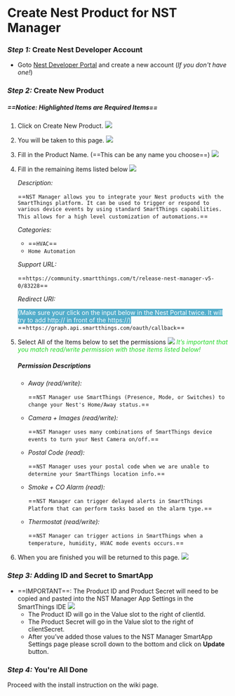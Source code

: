 # Create Nest Product for NST Manager

### _Step 1:_ Create Nest Developer Account
* Goto [Nest Developer Portal](https://developers.nest.com) and create a new account (*_If you don't have one!_*)

### _Step 2:_ Create New Product
##### ==_Notice: Highlighted Items are Required Items_==

1. Click on Create New Product. ![](https://raw.githubusercontent.com/tonesto7/nest-manager/master/Images/App/Dev_Docs/dev_account_1.png)

2. You will be taken to this page. ![](https://raw.githubusercontent.com/tonesto7/nest-manager/master/Images/App/Dev_Docs/dev_account_2.png)

3. Fill in the Product Name. (==This can be any name you choose==) ![](https://raw.githubusercontent.com/tonesto7/nest-manager/master/Images/App/Dev_Docs/dev_account_3.png)

4. Fill in the remaining items listed below ![](https://raw.githubusercontent.com/tonesto7/nest-manager/master/Images/App/Dev_Docs/dev_account_4.png) 

	_Description:_
	
	==`NST Manager allows you to integrate your Nest products with the SmartThings platform. It can be used to trigger or respond to various device events by using standard SmartThings capabilities. This allows for a high level customization of automations.`==
	
	_Categories:_
	
	* ==`HVAC`==
	* `Home Automation`

	_Support URL:_
	
	==`https://community.smartthings.com/t/release-nest-manager-v5-0/83228`==
	
	_Redirect URI:_
	
	<span style="background-color:#53adcb; color:white;">(Make sure your click on the input below in the Nest Portal twice. It will try to add http:// in front of the https://)</span>
	==`https://graph.api.smartthings.com/oauth/callback`==
	
	

5. Select All of the Items below to set the permissions ![](https://raw.githubusercontent.com/tonesto7/nest-manager/master/Images/App/Dev_Docs/dev_account_5.png) 
	_*<span style="color:#23D728;">It’s important that you match read/write permission with those items listed below!
</span>*_

	##### Permission Descriptions
	
	* _Away (read/write):_
		
		==`NST Manager use SmartThings (Presence, Mode, or Switches) to change your Nest's Home/Away status.`==
	* _Camera + Images (read/write):_
		
		==`NST Manager uses many combinations of SmartThings device events to turn your Nest Camera on/off.`==
	* _Postal Code (read):_
		
		==`NST Manager uses your postal code when we are unable to determine your SmartThings location info.`==
	* _Smoke + CO Alarm (read):_
		
		==`NST Manager can trigger delayed alerts in SmartThings Platform that can perform tasks based on the alarm type.`==
	* _Thermostat (read/write):_
		
		==`NST Manager can trigger actions in SmartThings when a temperature, humidity, HVAC mode events occurs.`==

6. When you are finished you will be returned to this page. ![](https://raw.githubusercontent.com/tonesto7/nest-manager/master/Images/App/Dev_Docs/dev_account_6.png)

### _Step 3:_ Adding ID and Secret to SmartApp

  * ==IMPORTANT==:  The Product ID and Product Secret will need to be copied and pasted into the NST Manager App Settings in the SmartThings IDE ![](https://raw.githubusercontent.com/tonesto7/nest-manager/master/Images/App/Dev_Docs/dev_account_7.png)
    * The Product ID will go in the Value slot to the right of clientId.
    * The Product Secret will go in the Value slot to the right of clientSecret.
    * After you’ve added those values to the NST Manager SmartApp Settings page please scroll down to the bottom and click on __Update__ button.
    
### _Step 4:_ You're All Done

Proceed with the install instruction on the wiki page.

 

	
	